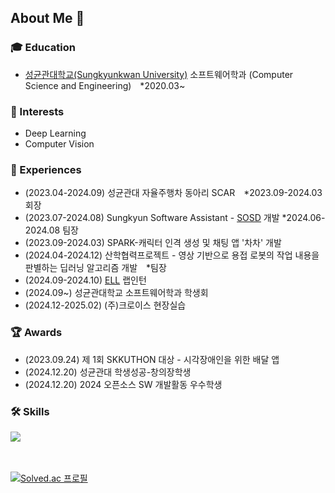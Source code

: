 ## About Me 👋

### 🎓 Education
- [성균관대학교(Sungkyunkwan University)](https://www.skku.ac.kr/skku/index.do) 소프트웨어학과 (Computer Science and Engineering) *2020.03~

### 🤔 Interests
- Deep Learning
- Computer Vision

### 🌱 Experiences
- (2023.04-2024.09) 성균관대 자율주행차 동아리 SCAR *2023.09-2024.03 회장
- (2023.07-2024.08) Sungkyun Software Assistant - [SOSD](https://sosd.skku.edu) 개발 *2024.06-2024.08 팀장
- (2023.09-2024.03) SPARK-캐릭터 인격 생성 및 채팅 앱 '차차' 개발
- (2024.04-2024.12) 산학협력프로젝트 - 영상 기반으로 용접 로봇의 작업 내용을 판별하는 딥러닝 알고리즘 개발 *팀장
- (2024.09-2024.10) [ELL](https://ell.skku.edu/) 랩인턴
- (2024.09~) 성균관대학교 소프트웨어학과 학생회
- (2024.12-2025.02) (주)크로이스 현장실습

### 🏆 Awards
- (2023.09.24) 제 1회 SKKUTHON 대상 - 시각장애인을 위한 배달 앱
- (2024.12.20) 성균관대 학생성공-창의장학생
- (2024.12.20) 2024 오픈소스 SW 개발활동 우수학생

### 🛠️ Skills
<p>
  <a href="https://skillicons.dev">
    <img src="https://skillicons.dev/icons?i=c,python,pytorch,html,css,js,react,django,kotlin" />
  </a>
  <br/>
</p>

<br/><br/>
[![Solved.ac
프로필](http://mazassumnida.wtf/api/v2/generate_badge?boj=hsh200315)](https://solved.ac/hsh200315)
<!--
**hsh200315/hsh200315** is a ✨ _special_ ✨ repository because its `README.md` (this file) appears on your GitHub profile.

Here are some ideas to get you started:

- 🔭 I’m currently working on ...
- 🌱 I’m currently learning ...
- 👯 I’m looking to collaborate on ...
- 🤔 I’m looking for help with ...
- 💬 Ask me about ...
- 📫 How to reach me: ...
- 😄 Pronouns: ...
- ⚡ Fun fact: ...
-->
